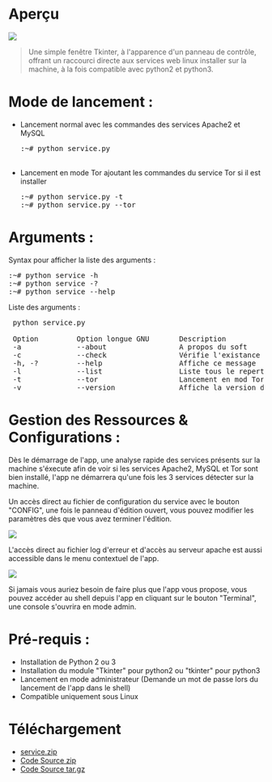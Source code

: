 # Aperçu

<img src='https://raw.githubusercontent.com/Tracks12/service.py/master/screenshots/ihm.png' />

> Une simple fenêtre Tkinter, à l'apparence d'un panneau de contrôle, offrant un raccourci directe aux services web linux installer sur la machine, à la fois compatible avec python2 et python3.

# Mode de lancement :
<ul>
  <li>
    Lancement normal avec les commandes des services Apache2 et MySQL
    <pre>:~# python service.py</pre>
  </li><br />
  <li>
    Lancement en mode Tor ajoutant les commandes du service Tor si il est installer
    <pre>:~# python service.py -t
:~# python service.py --tor</pre>
  </li>
</ul>

# Arguments :
Syntax pour afficher la liste des arguments :
<pre>:~# python service -h
:~# python service -?
:~# python service --help</pre>

Liste des arguments :
<pre> python service.py

 Option         Option longue GNU       Description
 -a             --about                 A propos du soft
 -c             --check                 Vérifie l'existance des services Web
 -h, -?         --help                  Affiche ce message
 -l             --list                  Liste tous le repertoire du serveur
 -t             --tor                   Lancement en mod Tor
 -v             --version               Affiche la version du soft</pre>

# Gestion des Ressources & Configurations :
Dès le démarrage de l'app, une analyse rapide des services présents sur la machine s'éxecute afin de voir si les services Apache2, MySQL et Tor sont bien installé, l'app ne démarrera qu'une fois les 3 services détecter sur la machine.

Un accès direct au fichier de configuration du service avec le bouton "CONFIG", une fois le panneau d'édition ouvert, vous pouvez modifier les paramètres dès que vous avez terminer l'édition.

<img src='https://raw.githubusercontent.com/Tracks12/service.py/master/screenshots/conf.png' />

L'accès direct au fichier log d'erreur et d'accès au serveur apache est aussi accessible dans le menu contextuel de l'app.

<img src='https://raw.githubusercontent.com/Tracks12/service.py/master/screenshots/log.png' />

Si jamais vous auriez besoin de faire plus que l'app vous propose, vous pouvez accéder au shell depuis l'app en cliquant sur le bouton "Terminal", une console s'ouvrira en mode admin.

# Pré-requis :
<ul>
  <li>Installation de Python 2 ou 3</li>
  <li>Installation du module "Tkinter" pour python2 ou "tkinter" pour python3</li>
  <li>Lancement en mode administrateur (Demande un mot de passe lors du lancement de l'app dans le shell)</li>
  <li>Compatible uniquement sous Linux</li>
</ul>

# Téléchargement
<ul>
  <li><a href="https://github.com/Tracks12/service.py/releases/download/0.0.7-a/service.zip">service.zip</a></li>
  <li><a href="https://github.com/Tracks12/service.py/archive/0.0.7-a.zip">Code Source zip</a></li>
  <li><a href="https://github.com/Tracks12/service.py/archive/0.0.7-a.tar.gz">Code Source tar.gz</a></li>
</ul>
